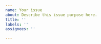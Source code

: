 ```yaml
---
name: Your issue
about: Describe this issue purpose here.
title: ''
labels: ''
assignees: ''

---
```



